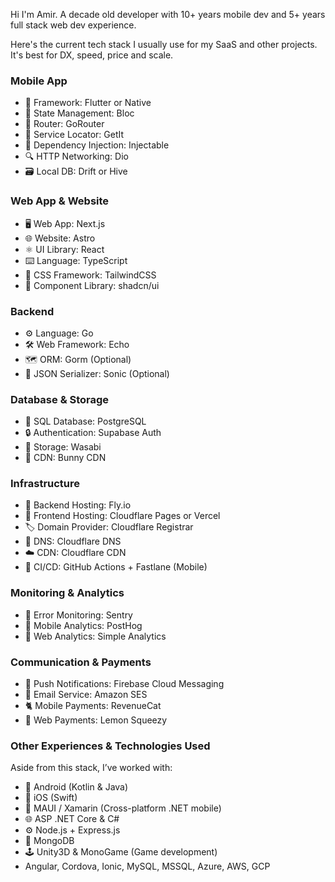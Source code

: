 Hi I'm Amir. A decade old developer with 10+ years mobile dev and 5+ years full stack web dev experience.

Here's the current tech stack I usually use for my SaaS and other projects. It's best for DX, speed, price and scale.

### Mobile App
- 📱 Framework: Flutter or Native
- 🧊 State Management: Bloc
- 🧭 Router: GoRouter
- 🧰 Service Locator: GetIt
- 💉 Dependency Injection: Injectable
- 🔍 HTTP Networking: Dio
- 🗃️ Local DB: Drift or Hive

### Web App & Website
- 🖥️ Web App: Next.js
- 🌐 Website: Astro
- ⚛️ UI Library: React
- ⌨️ Language: TypeScript
- 🎨 CSS Framework: TailwindCSS
- 🧱 Component Library: shadcn/ui

### Backend
- ⚙️ Language: Go
- 🛠️ Web Framework: Echo
- 🗺️ ORM: Gorm (Optional)
- 🔄 JSON Serializer: Sonic (Optional)

### Database & Storage
- 💾 SQL Database: PostgreSQL
- 🔒 Authentication: Supabase Auth
- 🌱 Storage: Wasabi
- 🐰 CDN: Bunny CDN

### Infrastructure
- 🎈 Backend Hosting: Fly.io
- 📃 Frontend Hosting: Cloudflare Pages or Vercel
- 🏷️ Domain Provider: Cloudflare Registrar
- 📛 DNS: Cloudflare DNS
- ☁️ CDN: Cloudflare CDN
- 🚀 CI/CD: GitHub Actions + Fastlane (Mobile)

### Monitoring & Analytics
- 🐞 Error Monitoring: Sentry
- 🦔 Mobile Analytics: PostHog
- 📶 Web Analytics: Simple Analytics

### Communication & Payments
- 🔔 Push Notifications: Firebase Cloud Messaging
- 📧 Email Service: Amazon SES
- 🐈 Mobile Payments: RevenueCat
- 🍋 Web Payments: Lemon Squeezy

### Other Experiences & Technologies Used
Aside from this stack, I’ve worked with:
- 🤖 Android (Kotlin & Java)
- 🍎 iOS (Swift)
- 🧩 MAUI / Xamarin (Cross-platform .NET mobile)
- 🌐 ASP .NET Core & C#
- ⚙️ Node.js + Express.js
- 🍃 MongoDB
- 🕹️ Unity3D & MonoGame (Game development)
- Angular, Cordova, Ionic, MySQL, MSSQL, Azure, AWS, GCP
<!--
**arvicxyz/arvicxyz** is a ✨ _special_ ✨ repository because its `README.md` (this file) appears on your GitHub profile.

Here are some ideas to get you started:

- 🔭 I’m currently working on ...
- 🌱 I’m currently learning ...
- 👯 I’m looking to collaborate on ...
- 🤔 I’m looking for help with ...
- 💬 Ask me about ...
- 📫 How to reach me: ...
- 😄 Pronouns: ...
- ⚡ Fun fact: ...
-->
